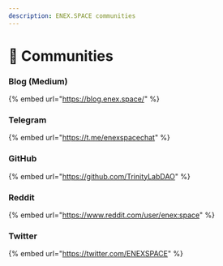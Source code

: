 ```yaml
---
description: ENEX.SPACE communities
---
```


# 👥 Communities

### Blog (Medium)

{% embed url="https://blog.enex.space/" %}

### Telegram

{% embed url="https://t.me/enexspacechat" %}

### GitHub

{% embed url="https://github.com/TrinityLabDAO" %}

### Reddit

{% embed url="https://www.reddit.com/user/enex:space" %}

### Twitter

{% embed url="https://twitter.com/ENEXSPACE" %}

###
